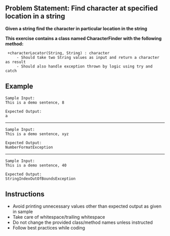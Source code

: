 ## Problem Statement: Find character at specified location in a string

**Given a string find the character in particular location in the string**

**This exercise contains a class named CharacterFinder with the following method:**

     +characterLocator(String, String) : character  
         - Should take two String values as input and return a character as result
         - Should also handle exception thrown by logic using try and catch


## Example
    Sample Input:
    This is a demo sentence, 8    
    
    Expected Output:
    a
--------------------------------------------------------
    Sample Input:
    This is a demo sentence, xyz
        
    Expected Output:
    NumberFormatException
--------------------------------------------------------
    Sample Input:
    This is a demo sentence, 40
        
    Expected Output:
    StringIndexOutOfBoundsException

## Instructions

- Avoid printing unnecessary values other than expected output as given in sample
- Take care of whitespace/trailing whitespace
- Do not change the provided class/method names unless instructed
- Follow best practices while coding